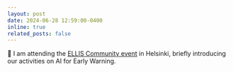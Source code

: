 ```yaml
---
layout: post
date: 2024-06-28 12:59:00-0400
inline: true
related_posts: false
---
```


:rowboat: I am attending the [ELLIS Community event](https://www.elise-ai.eu/events/elise-wrap-up-conference-ellis-community-event-27-28-june) in Helsinki, briefly introducing our activities on AI for Early Warning.
